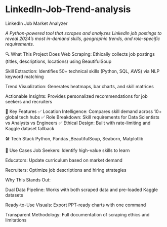 # LinkedIn-Job-Trend-analysis

LinkedIn Job Market Analyzer

*A Python-powered tool that scrapes and analyzes LinkedIn job postings to reveal 2024’s most in-demand skills, geographic trends, and role-specific requirements.*

🔍 What This Project Does
Web Scraping: Ethically collects job postings (titles, descriptions, locations) using BeautifulSoup

Skill Extraction: Identifies 50+ technical skills (Python, SQL, AWS) via NLP keyword matching

Trend Visualization: Generates heatmaps, bar charts, and skill matrices

Actionable Insights: Provides personalized recommendations for job seekers and recruiters

🌟 Key Features
✅ Location Intelligence: Compares skill demand across 10+ global tech hubs
✅ Role Breakdown: Skill requirements for Data Scientists vs Analysts vs Engineers
✅ Ethical Design: Built with rate-limiting and Kaggle dataset fallback

🛠 Tech Stack
Python, Pandas ,BeautifulSoup, Seaborn, Matplotlib

📌 Use Cases
Job Seekers: Identify high-value skills to learn

Educators: Update curriculum based on market demand

Recruiters: Optimize job descriptions and hiring strategies

Why This Stands Out:

Dual Data Pipeline: Works with both scraped data and pre-loaded Kaggle datasets

Ready-to-Use Visuals: Export PPT-ready charts with one command

Transparent Methodology: Full documentation of scraping ethics and limitations
